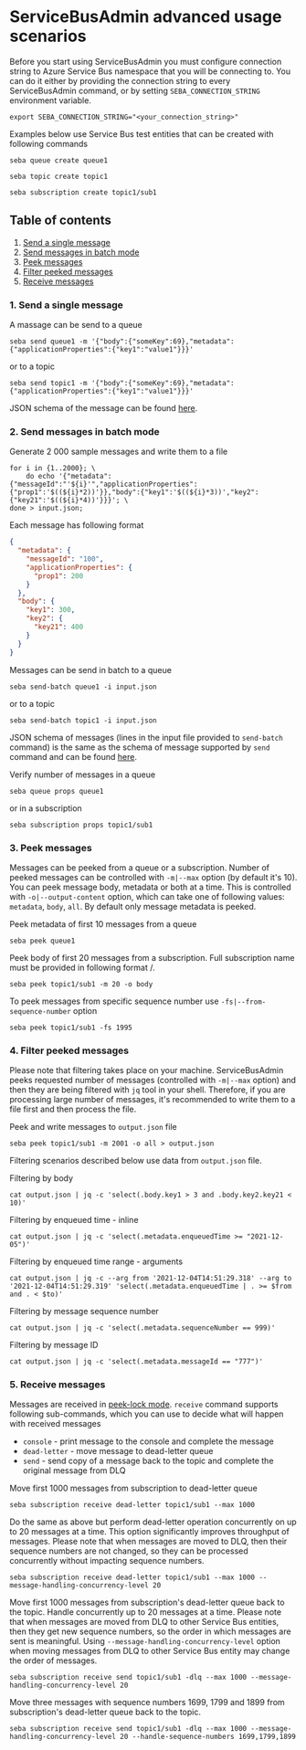 # ServiceBusAdmin advanced usage scenarios
Before you start using ServiceBusAdmin you must configure connection string to Azure Service Bus namespace that you will be connecting to. You can do it either by providing the connection string to every ServiceBusAdmin command, or by setting `SEBA_CONNECTION_STRING` environment variable.
```shell
export SEBA_CONNECTION_STRING="<your_connection_string>"
```

Examples below use Service Bus test entities that can be created with following commands
```shell
seba queue create queue1
```

```shell
seba topic create topic1
```

```shell
seba subscription create topic1/sub1
```

## Table of contents
1. [Send a single message](#1-send-a-single-message)
2. [Send messages in batch mode](#2-send-messages-in-batch-mode)
3. [Peek messages](#3-peek-messages)
4. [Filter peeked messages](#4-filter-peeked-messages)
5. [Receive messages](#5-receive-messages)

### 1. Send a single message
A massage can be send to a queue
```shell
seba send queue1 -m '{"body":{"someKey":69},"metadata":{"applicationProperties":{"key1":"value1"}}}'
```

or to a topic
```shell
seba send topic1 -m '{"body":{"someKey":69},"metadata":{"applicationProperties":{"key1":"value1"}}}'
```

JSON schema of the message can be found [here](input-message-schema.json).

### 2. Send messages in batch mode
Generate 2 000 sample messages and write them to a file
```shell
for i in {1..2000}; \
    do echo '{"metadata":{"messageId":"'${i}'","applicationProperties":{"prop1":'$((${i}*2))'}},"body":{"key1":'$((${i}*3))',"key2":{"key21":'$((${i}*4))'}}}'; \
done > input.json;
```

Each message has following format
```json
{
  "metadata": {
    "messageId": "100",
    "applicationProperties": {
      "prop1": 200
    }
  },
  "body": {
    "key1": 300,
    "key2": {
      "key21": 400
    }
  }
}
```

Messages can be send in batch to a queue
```shell
seba send-batch queue1 -i input.json
```

or to a topic
```shell
seba send-batch topic1 -i input.json
```

JSON schema of messages (lines in the input file provided to `send-batch` command) is the same as the schema of message supported by `send` command and can be found [here](input-message-schema.json).

Verify number of messages in a queue 
```shell
seba queue props queue1
```

or in a subscription
```shell
seba subscription props topic1/sub1
```

### 3. Peek messages
Messages can be peeked from a queue or a subscription. Number of peeked messages can be controlled with `-m|--max` option (by default it's 10). You can peek message body, metadata or both at a time. This is controlled with `-o|--output-content` option, which can take one of following values: `metadata`, `body`, `all`. By default only message metadata is peeked.

Peek metadata of first 10 messages from a queue
```shell
seba peek queue1
```

Peek body of first 20 messages from a subscription. Full subscription name must be provided in following format <topic name>/<subscription name>.
```shell
seba peek topic1/sub1 -m 20 -o body
```

To peek messages from specific sequence number use `-fs|--from-sequence-number` option
```shell
seba peek topic1/sub1 -fs 1995
```

### 4. Filter peeked messages
Please note that filtering takes place on your machine. ServiceBusAdmin peeks requested number of messages (controlled with `-m|--max` option) and then they are being filtered with `jq` tool in your shell. Therefore, if you are processing large number of messages, it's recommended to write them to a file first and then process the file.

Peek and write messages to `output.json` file
```shell
seba peek topic1/sub1 -m 2001 -o all > output.json
```
Filtering scenarios described below use data from `output.json` file.

Filtering by body
```shell
cat output.json | jq -c 'select(.body.key1 > 3 and .body.key2.key21 < 10)'
```

Filtering by enqueued time - inline
```shell
cat output.json | jq -c 'select(.metadata.enqueuedTime >= "2021-12-05")'
```

Filtering by enqueued time range - arguments
```shell
cat output.json | jq -c --arg from '2021-12-04T14:51:29.318' --arg to '2021-12-04T14:51:29.319' 'select(.metadata.enqueuedTime | . >= $from and . < $to)'
```

Filtering by message sequence number
```shell
cat output.json | jq -c 'select(.metadata.sequenceNumber == 999)'
```

Filtering by message ID
```shell
cat output.json | jq -c 'select(.metadata.messageId == "777")'
```

### 5. Receive messages
Messages are received in [peek-lock mode](https://docs.microsoft.com/en-us/azure/service-bus-messaging/message-transfers-locks-settlement#peeklock). `receive` command supports following sub-commands, which you can use to decide what will happen with received messages
- `console` - print message to the console and complete the message
- `dead-letter` - move message to dead-letter queue
- `send` - send copy of a message back to the topic and complete the original message from DLQ

Move first 1000 messages from subscription to dead-letter queue 
```shell
seba subscription receive dead-letter topic1/sub1 --max 1000
```

Do the same as above but perform dead-letter operation concurrently on up to 20 messages at a time. This option significantly improves throughput of messages. Please note that when messages are moved to DLQ, then their sequence numbers are not changed, so they can be processed concurrently without impacting sequence numbers.
```shell
seba subscription receive dead-letter topic1/sub1 --max 1000 --message-handling-concurrency-level 20
```

Move first 1000 messages from subscription's dead-letter queue back to the topic. Handle concurrently up to 20 messages at a time. Please note that when messages are moved from DLQ to other Service Bus entities, then they get new sequence numbers, so the order in which messages are sent is meaningful. Using `--message-handling-concurrency-level` option when moving messages from DLQ to other Service Bus entity may change the order of messages.
```shell
seba subscription receive send topic1/sub1 -dlq --max 1000 --message-handling-concurrency-level 20
```

Move three messages with sequence numbers 1699, 1799 and 1899 from subscription's dead-letter queue back to the topic.
```shell
seba subscription receive send topic1/sub1 -dlq --max 1000 --message-handling-concurrency-level 20 --handle-sequence-numbers 1699,1799,1899
```